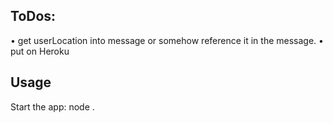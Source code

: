 

## ToDos:

• get userLocation into message or somehow reference it in the message.
• put on Heroku


## Usage

Start the app:
node .
